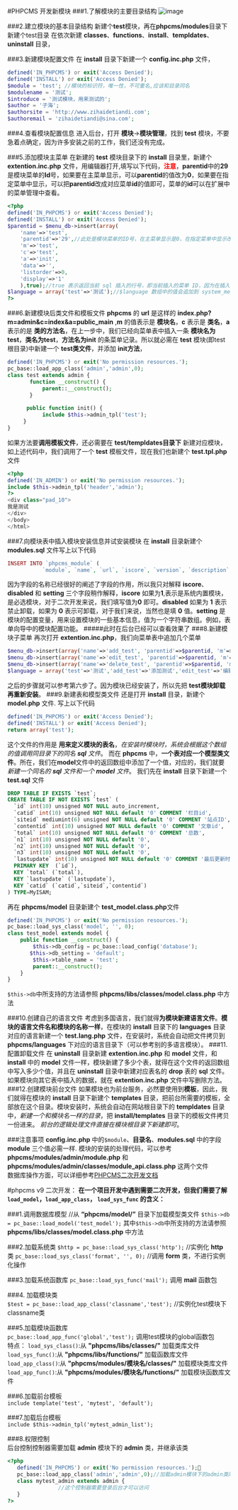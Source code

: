 #PHPCMS 开发新模块
###1.了解模块的主要目录结构
![image](https://github.com/EchoYoungDee/Notebook/blob/master/images/phpcmsmulu.png)

###2.建立模块的基本目录结构
新建个**test**模块，再在**phpcms/modules**目录下新建个test目录
在依次新建 **classes**、**functions**、**install**、**templdates**、**uninstall** 目录，

###3.新建模块配置文件
在 **install** 目录下新建一个 **config.inc.php** 文件，
```php
defined('IN_PHPCMS') or exit('Access Denied');
defined('INSTALL') or exit('Access Denied');
$module = 'test'; //模块的标识符，唯一性，不可重名,应该和目录同名
$modulename = '测试';
$introduce = '测试模块，用来测试的';
$author = '子海';
$authorsite = 'http://www.zihaidetiandi.com';
$authoremail = 'zihaidetiandi@sina.com';
```


###4.查看模块配置信息
进入后台，打开 **模块**->**模块管理**，找到 **test** 模块，不要急着点确定，因为许多安装之前的工作，我们还没有完成。

###5.添加模块主菜单
在新建的 **test** 模块目录下的 **install** 目录里，新建个 **extention.inc.php** 文件，用编辑器打开,填写以下代码，<b style="color:red;">注意</b>，**parentid**中的**29**是模块菜单的**Id**号，如果要在主菜单显示，可以**parentid**的值改为**0**，如果要在指定菜单中显示，可以把**parentid**改成对应菜单**id**的值即可，菜单的**id**可以在扩展中的菜单管理中查看。
```php
<?php
defined('IN_PHPCMS') or exit('Access Denied');
defined('INSTALL') or exit('Access Denied');
$parentid = $menu_db->insert(array(
	'name'=>'test',
    'parentid'=>'29',//此处是模块菜单的ID号，在主菜单显示是0，在指定菜单中显示改成对应菜单ID即可，默认29，菜单的ID可以在扩展中的菜单管理中查看
    'm'=>'test',
    'c'=>'test',
    'a'=>'init',
    'data'=>'',
    'listorder'=>0,
    'display'=>'1'
	),true);//true 表示返回当前 sql 插入的行号，即当前插入的菜单 ID，因为在插入子菜单时要用到。
$language = array('test'=>'测试');//$language 数组中的值会追加到 system_menu.lang.php 的 $LANG 变量中
?>
```
###6.新建模块后类文件和模板文件
**phpcms** 的 **url** 是这样的 **index.php?m=admin&c=index&a=public_main** ,**m** 的值表示是 **模块名**，**c** 表示是 **类名**，**a** 表示的是 **类的方法名**，在上一步中，我们已经向菜单表中插入一条 **模块名为test**，**类名为test**，**方法名为init** 的条菜单记录。所以就必需在 **test** 模块(即test根目录)中新建一个 **test类文件**，并添加 **init方法**，
```php
defined('IN_PHPCMS') or exit('No permission resources.');
pc_base::load_app_class('admin','admin',0);
class test extends admin {
       function __construct() {
           parent::__construct();
       }
 
      public function init() {
           include $this->admin_tpl('test');
     }
}
```
如果方法要**调用模板文件**，还必需要在  **test/templdates目录下** 新建对应模块，如上述代码中，我们调用了一个 **test** 模板文件，现在我们也新建个 **test.tpl.php** 文件
```php
<?php
defined('IN_ADMIN') or exit('No permission resources.');
include $this->admin_tpl('header','admin');
?>
<div class="pad_10">
我是测试
</div>
</body>
</html>
```
###7.向模块表中插入模块安装信息并试安装模块
在 **install** 目录新建个 **modules.sql** 文件写上以下代码
```php
INSERT INTO `phpcms_module` (
           `module`, `name`, `url`, `iscore`, `version`, `description`, `setting`, `listorder`, `disabled`, `installdate`, `updatedate`)VALUES ('test', '测试', '', '0', '1.0', '', '', '0', '0', '2010-09-06', '2010-09-06');
```
因为字段的名称已经很好的阐述了字段的作用，所以我只对解释 **iscore**、**disabled** 和 **setting** 三个字段稍作解释，**iscore** 如果为**1**,表示是系统内置模块，是必选模块，对于二次开发来说，我们填写值为**0** 即可。**disabled** 如果为 **1** 表示禁止卸载，如果为 **0** 表示可卸载，对于我们来说，当然也是填 **0** 值。**setting** 是模块的配置变量，用来设置模块的一些基本信息，值为一个字符串数组。例如，表单向导中的模块配置功能。
#####此时在后台已经可以查看效果了
###8.新建模块子菜单
再次打开 **extention.inc.php**，我们向菜单表中追加几个菜单
```php
$menu_db->insert(array('name'=>'add_test', 'parentid'=>$parentid, 'm'=>'test', 'c'=>'test', 'a'=>'add_test', 'data'=>'', 'listorder'=>0, 'display'=>'1'));
$menu_db->insert(array('name'=>'edit_test', 'parentid'=>$parentid, 'm'=>'test', 'c'=>'test', 'a'=>'edit_test', 'data'=>'', 'listorder'=>0, 'display'=>'1'));
$menu_db->insert(array('name'=>'delete_test', 'parentid'=>$parentid, 'm'=>'test', 'c'=>'test', 'a'=>'delete_test', 'data'=>'', 'listorder'=>0, 'display'=>'1'));
$language = array('test'=>'测试','add_test'=>'添加测试','edit_test'=>'编辑测试','delete_test'=>'删除测试');
```
之后的步骤就可以参考第六步了。因为模块已经安装了，所以先把 **test模块卸载再重新安装**。
###9.新建表和模型类文件
还是打开 **install** 目录，新建个**model.php** 文件.
写上以下代码
```php
defined('IN_PHPCMS') or exit('Access Denied');
defined('INSTALL') or exit('Access Denied');
return array('test');
```
这个文件的作用是 **用来定义模块的表名**，*在安装时模块时，系统会根据这个数组的值调用同目录下的同名 **sql** 文件*。
而在 **phpcms** 中，**一个表对应一个模型类文件**。所在，我们在**model**文件中的返回数组中添加了一个值，对应的，我们就要*新建一个同名的 **sql** 文件和一个 **model** 文件*。
我们先在 **install** 目录下新建一个 **test.sql** 文件
```sql
DROP TABLE IF EXISTS `test`;
CREATE TABLE IF NOT EXISTS `test` (
  `id` int(10) unsigned NOT NULL auto_increment,
  `catid` int(10) unsigned NOT NULL default '0' COMMENT '栏目id',
  `siteid` mediumint(6) unsigned NOT NULL default '0' COMMENT '站点ID',
  `contentid` int(10) unsigned NOT NULL default '0' COMMENT '文章id',
  `total` int(10) unsigned NOT NULL default '0' COMMENT '总数',
  `n1` int(10) unsigned NOT NULL default '0',
  `n2` int(10) unsigned NOT NULL default '0',
  `n3` int(10) unsigned NOT NULL default '0',
  `lastupdate` int(10) unsigned NOT NULL default '0' COMMENT '最后更新时间',
  PRIMARY KEY  (`id`),
  KEY `total` (`total`),
  KEY `lastupdate` (`lastupdate`),
  KEY `catid` (`catid`,`siteid`,`contentid`)
) TYPE=MyISAM;
```
再在 **phpcms/model** 目录新建个 **test_model.class.php**文件
```php
defined('IN_PHPCMS') or exit('No permission resources.');
pc_base::load_sys_class('model', '', 0);
class test_model extends model {
    public function __construct() {
        $this->db_config = pc_base::load_config('database');
       $this->db_setting = 'default';
        $this->table_name = 'test';
        parent::__construct();
   	}
}
```
`$this->db`中所支持的方法请参照 **phpcms/libs/classes/model.class.php** 中方法

###10.创建自己的语言文件
考虑到多国语言，我们就得**为模块新建语言文件**。**模块的语言文件名和模块的名称一样**，在模块的 **install** 目录下的 **languages** 目录对应的语言新建一个 **test.lang.php** 文件，在安装时，系统会自动把文件拷贝到 **phpcms/languages** 下对应的语言目录下（可以参考别的多语言模块）。
###11.配置卸载文件
在 **uninstall** 目录新建 **extention.inc.php** 和 **model** 文件，和 **install** 中的 **model** 文件一样，模块新建了多少个表，就得在这个文件的返回数组中写入多少个值，并且在 **uninstall** 目录中新建对应表名的 **drop** 表的 **sql** 文件。如果模块向其它表中插入的数据，就在 **extention.inc.php** 文件中写删除方法。
###12.创建模块前台文件
如果模块也为前台服务，必然要使用到**模板**，因此，我们就得在模块的 **install** 目录下新建个 **templates** 目录，把前台所需要的模板，全部放在这个目录。模块安装时，系统会自动在网站根目录下的 **templdates** 目录中，*新建一个和模块名一样的目录*，把 **install/templates** 目录下的模板文件拷贝一份进来。
*前台的逻辑处理文件直接在模块根目录下新建即可*。

###注意事项
**config.inc.php** 中的`$module`、**目录名**、**modules.sql** 中的字段 **module** 三个值必需一样.
模块的安装的处理代码，可以参考 **phpcms/modules/admin/module.php** 和**phpcms/modules/admin/classes/module_api.class.php** 这两个文件<br>
数据库操作方面，可以详细参考[PHPCMS二次开发文档](http://v9.help.phpcms.cn/html/2010/moudle_0929/93.html)

#phpcms v9 二次开发：
**在一个项目开发中遇到需要二次开发，但我们需要了解 `load_model`，`load_app_class`， `load_sys_func` 的含义：**

###1.调用数据库模型
//从 **“phpcms/model/”** 目录下加载模型类文件
`$this->db = pc_base::load_model('test_model');`
其中`$this->db`中所支持的方法请参照 **phpcms/libs/classes/model.class.php** 中方法

###2.加载系统类
`$http = pc_base::load_sys_class('http');` //实例化 **http** 类
`pc_base::load_sys_class('format', '', 0);` //调用 **form** 类，不进行实例化操作

###3.加载系统函数库
`pc_base::load_sys_func('mail');` 调用 **mail** 函数包

###4. 加载模块类  
`$test = pc_base::load_app_class('classname','test');` //实例化test模块下 classname类  

###5.加载模块函数库  
`pc_base::load_app_func('global','test');` 调用test模块的global函数包  
特点：
`load_sys_class()`:从    **"phpcms/libs/classes/"**   加载类库文件  
`load_sys_func()`:从    **"phpcms/libs/functions/"**   加载函数库文件  
`load_app_class()`:从  **"phpcms/modules/模块名/classes/"**  加载模块类库文件  
`load_app_func()`:从  **"phpcms/modules/模块名/functions/"**  加载模块函数库文件 

###6.加载前台模板  
`include template('test', 'mytest', 'default');`

###7.加载后台模板  
`include $this->admin_tpl('mytest_admin_list');` 

###8.权限控制  
后台控制控制器需要加载 **admin** 模块下的 **admin** 类，并继承该类  
```php
<?php                 
   defined('IN_PHPCMS') or exit('No permission resources.');                  
   pc_base::load_app_class('admin','admin',0);//加载admin模块下的admin类库                  
   class mytest_admin extends admin {   
                //这个控制器需要登录后台才可以访问                  
   }  
?>
```